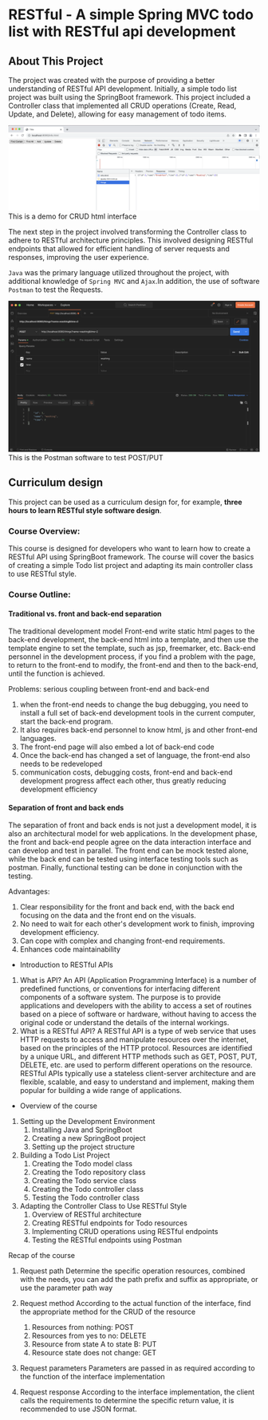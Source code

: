 
# RESTful - A simple Spring MVC todo list with RESTful api development

## About This Project

The project was created with the purpose of providing a better understanding of RESTful API development. Initially, a simple todo list project was built using the SpringBoot framework. This project included a Controller class that implemented all CRUD operations (Create, Read, Update, and Delete), allowing for easy management of todo items.

![demo](https://github.com/han-ziqi/RESTful/raw/master/demo/CRUD%20demo.png)
This is a demo for CRUD html interface

The next step in the project involved transforming the Controller class to adhere to RESTful architecture principles. This involved designing RESTful endpoints that allowed for efficient handling of server requests and responses, improving the user experience.

`Java` was the primary language utilized throughout the project, with additional knowledge of `Spring MVC` and  `Ajax`.In addition, the use of software `Postman` to test the Requests. 

![postman](https://github.com/han-ziqi/RESTful/raw/master/demo/Postman.png)
This is the Postman software to test POST/PUT

## Curriculum design
This project can be used as a curriculum design for, for example, **three hours to learn RESTful style software design**.

### Course Overview:

This course is designed for developers who want to learn how to create a RESTful API using SpringBoot framework. The course will cover the basics of creating a simple Todo list project and adapting its main controller class to use RESTful style.

### Course Outline:

#### Traditional vs. front and back-end separation
The traditional development model
Front-end write static html pages to the back-end development, the back-end html into a template, and then use the template engine to set the template, such as jsp, freemarker, etc. Back-end personnel in the development process, if you find a problem with the page, to return to the front-end to modify, the front-end and then to the back-end, until the function is achieved.

Problems: serious coupling between front-end and back-end
1. when the front-end needs to change the bug debugging, you need to install a full set of back-end development tools in the current computer, start the back-end program.
2. It also requires back-end personnel to know html, js and other front-end languages.
3. The front-end page will also embed a lot of back-end code
4. Once the back-end has changed a set of language, the front-end also needs to be redeveloped
5. communication costs, debugging costs, front-end and back-end development progress affect each other, thus greatly reducing development efficiency

#### Separation of front and back ends
The separation of front and back ends is not just a development model, it is also an architectural model for web applications. In the development phase, the front and back-end people agree on the data interaction interface and can develop and test in parallel.
The front end can be mock tested alone, while the back end can be tested using interface testing tools such as postman. Finally, functional testing can be done in conjunction with the testing.

Advantages:
1. Clear responsibility for the front and back end, with the back end focusing on the data and the front end on the visuals.
2. No need to wait for each other's development work to finish, improving development efficiency.
3. Can cope with complex and changing front-end requirements.
4. Enhances code maintainability

- Introduction to RESTful APIs
1. What is API?
  An API (Application Programming Interface) is a number of predefined functions, or conventions for interfacing different components of a software system. The purpose is to provide applications and developers with the ability to access a set of routines based on a piece of software or hardware, without having to access the original code or understand the details of the internal workings.
2. What is a RESTful API?
  A RESTful API is a type of web service that uses HTTP requests to access and manipulate resources over the internet, based on the principles of the HTTP protocol. Resources are identified by a unique URL, and different HTTP methods such as GET, POST, PUT, DELETE, etc. are used to perform different operations on the resource. RESTful APIs typically use a stateless client-server architecture and are flexible, scalable, and easy to understand and implement, making them popular for building a wide range of applications.

- Overview of the course

1. Setting up the Development Environment
   1. Installing Java and SpringBoot
   2. Creating a new SpringBoot project
   3. Setting up the project structure
2. Building a Todo List Project
   1. Creating the Todo model class
   2. Creating the Todo repository class
   3. Creating the Todo service class
   4. Creating the Todo controller class
   5. Testing the Todo controller class
3. Adapting the Controller Class to Use RESTful Style
   1. Overview of RESTful architecture
   2. Creating RESTful endpoints for Todo resources
   3. Implementing CRUD operations using RESTful endpoints
   4. Testing the RESTful endpoints using Postman

Recap of the course

1. Request path
   Determine the specific operation resources, combined with the needs, you can add the path prefix and suffix as appropriate, or use the parameter path way
2. Request method
   According to the actual function of the interface, find the appropriate method for the CRUD of the resource
   1. Resources from nothing: POST
   2. Resources from yes to no: DELETE
   3. Resource from state A to state B: PUT
   4. Resource state does not change: GET

3. Request parameters
   Parameters are passed in as required according to the function of the interface implementation

3. Request response
   According to the interface implementation, the client calls the requirements to determine the specific return value, it is recommended to use JSON format.


